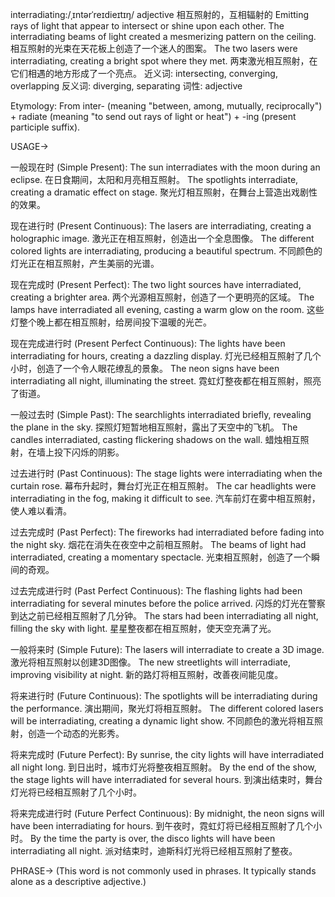 interradiating:/ˌɪntərˈreɪdieɪtɪŋ/
adjective
相互照射的，互相辐射的
Emitting rays of light that appear to intersect or shine upon each other.
The interradiating beams of light created a mesmerizing pattern on the ceiling.  相互照射的光束在天花板上创造了一个迷人的图案。
The two lasers were interradiating, creating a bright spot where they met. 两束激光相互照射，在它们相遇的地方形成了一个亮点。
近义词:  intersecting, converging, overlapping
反义词:  diverging, separating
词性: adjective

Etymology:
From inter- (meaning "between, among, mutually, reciprocally") + radiate (meaning "to send out rays of light or heat") + -ing (present participle suffix).

USAGE->

一般现在时 (Simple Present):
The sun interradiates with the moon during an eclipse.  在日食期间，太阳和月亮相互照射。
The spotlights interradiate, creating a dramatic effect on stage.  聚光灯相互照射，在舞台上营造出戏剧性的效果。

现在进行时 (Present Continuous):
The lasers are interradiating, creating a holographic image. 激光正在相互照射，创造出一个全息图像。
The different colored lights are interradiating, producing a beautiful spectrum. 不同颜色的灯光正在相互照射，产生美丽的光谱。

现在完成时 (Present Perfect):
The two light sources have interradiated, creating a brighter area.  两个光源相互照射，创造了一个更明亮的区域。
The lamps have interradiated all evening, casting a warm glow on the room.  这些灯整个晚上都在相互照射，给房间投下温暖的光芒。

现在完成进行时 (Present Perfect Continuous):
The lights have been interradiating for hours, creating a dazzling display.  灯光已经相互照射了几个小时，创造了一个令人眼花缭乱的景象。
The neon signs have been interradiating all night, illuminating the street. 霓虹灯整夜都在相互照射，照亮了街道。


一般过去时 (Simple Past):
The searchlights interradiated briefly, revealing the plane in the sky. 探照灯短暂地相互照射，露出了天空中的飞机。
The candles interradiated, casting flickering shadows on the wall. 蜡烛相互照射，在墙上投下闪烁的阴影。

过去进行时 (Past Continuous):
The stage lights were interradiating when the curtain rose. 幕布升起时，舞台灯光正在相互照射。
The car headlights were interradiating in the fog, making it difficult to see.  汽车前灯在雾中相互照射，使人难以看清。


过去完成时 (Past Perfect):
The fireworks had interradiated before fading into the night sky.  烟花在消失在夜空中之前相互照射。
The beams of light had interradiated, creating a momentary spectacle. 光束相互照射，创造了一个瞬间的奇观。


过去完成进行时 (Past Perfect Continuous):
The flashing lights had been interradiating for several minutes before the police arrived.  闪烁的灯光在警察到达之前已经相互照射了几分钟。
The stars had been interradiating all night, filling the sky with light.  星星整夜都在相互照射，使天空充满了光。


一般将来时 (Simple Future):
The lasers will interradiate to create a 3D image.  激光将相互照射以创建3D图像。
The new streetlights will interradiate, improving visibility at night.  新的路灯将相互照射，改善夜间能见度。

将来进行时 (Future Continuous):
The spotlights will be interradiating during the performance.  演出期间，聚光灯将相互照射。
The different colored lasers will be interradiating, creating a dynamic light show.  不同颜色的激光将相互照射，创造一个动态的光影秀。

将来完成时 (Future Perfect):
By sunrise, the city lights will have interradiated all night long.  到日出时，城市灯光将整夜相互照射。
By the end of the show, the stage lights will have interradiated for several hours.  到演出结束时，舞台灯光将已经相互照射了几个小时。

将来完成进行时 (Future Perfect Continuous):
By midnight, the neon signs will have been interradiating for hours. 到午夜时，霓虹灯将已经相互照射了几个小时。
By the time the party is over, the disco lights will have been interradiating all night. 派对结束时，迪斯科灯光将已经相互照射了整夜。

PHRASE->
(This word is not commonly used in phrases.  It typically stands alone as a descriptive adjective.)
